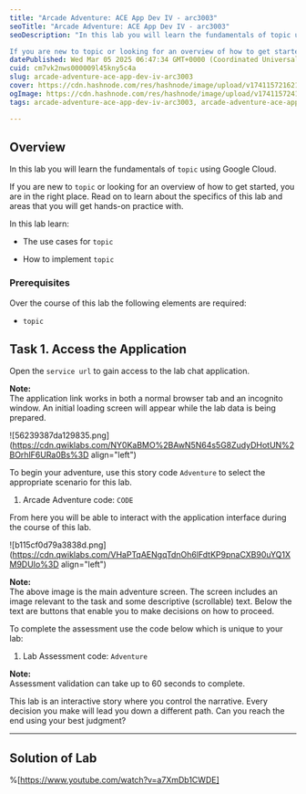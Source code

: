 ```yaml
---
title: "Arcade Adventure: ACE App Dev IV - arc3003"
seoTitle: "Arcade Adventure: ACE App Dev IV - arc3003"
seoDescription: "In this lab you will learn the fundamentals of topic using Google Cloud.

If you are new to topic or looking for an overview of how to get started, you are "
datePublished: Wed Mar 05 2025 06:47:34 GMT+0000 (Coordinated Universal Time)
cuid: cm7vk2nws000009l45kny5c4a
slug: arcade-adventure-ace-app-dev-iv-arc3003
cover: https://cdn.hashnode.com/res/hashnode/image/upload/v1741157216215/940a7145-dfdb-4a59-b384-a62a6e8ab77c.png
ogImage: https://cdn.hashnode.com/res/hashnode/image/upload/v1741157241444/267855db-4c5f-4216-b839-b59741f12c10.png
tags: arcade-adventure-ace-app-dev-iv-arc3003, arcade-adventure-ace-app-dev-iv, arc3003

---
```


## **Overview**

In this lab you will learn the fundamentals of `topic` using Google Cloud.

If you are new to `topic` or looking for an overview of how to get started, you are in the right place. Read on to learn about the specifics of this lab and areas that you will get hands-on practice with.

In this lab learn:

* The use cases for `topic`
    
* How to implement `topic`
    

### Prerequisites

Over the course of this lab the following elements are required:

* `topic`
    

## **Task 1. Access the Application**

Open the `service url` to gain access to the lab chat application.

**Note:**  
The application link works in both a normal browser tab and an incognito window. An initial loading screen will appear while the lab data is being prepared.

![56239387da129835.png](https://cdn.qwiklabs.com/NY0KaBMO%2BAwN5N64s5G8ZudyDHotUN%2BOrhlF6URa0Bs%3D align="left")

To begin your adventure, use this story code `Adventure` to select the appropriate scenario for this lab.

1. Arcade Adventure code: `CODE`
    

From here you will be able to interact with the application interface during the course of this lab.

![b115cf0d79a3838d.png](https://cdn.qwiklabs.com/VHaPTqAENgqTdnOh6lFdtKP9pnaCXB90uYQ1XM9DUIo%3D align="left")

**Note:**  
The above image is the main adventure screen. The screen includes an image relevant to the task and some descriptive (scrollable) text. Below the text are buttons that enable you to make decisions on how to proceed.

To complete the assessment use the code below which is unique to your lab:

1. Lab Assessment code: `Adventure`
    

**Note:**  
Assessment validation can take up to 60 seconds to complete.

This lab is an interactive story where you control the narrative. Every decision you make will lead you down a different path. Can you reach the end using your best judgment?

---

## Solution of Lab

%[https://www.youtube.com/watch?v=a7XmDb1CWDE]